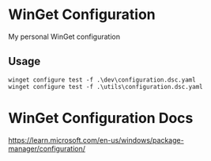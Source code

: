 # WinGet Configuration

My personal WinGet configuration

## Usage

```
winget configure test -f .\dev\configuration.dsc.yaml
winget configure test -f .\utils\configuration.dsc.yaml
```

# WinGet Configuration Docs

https://learn.microsoft.com/en-us/windows/package-manager/configuration/
